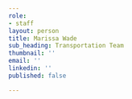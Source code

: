 ```yaml
---
role:
- staff
layout: person
title: Marissa Wade
sub_heading: Transportation Team
thumbnail: ''
email: ''
linkedin: ''
published: false

---
```

